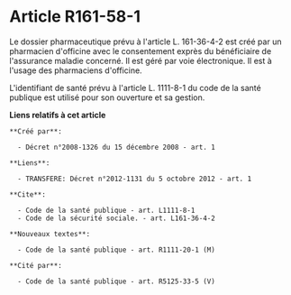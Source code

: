 # Article R161-58-1

Le dossier pharmaceutique prévu à l'article L. 161-36-4-2 est créé par un pharmacien d'officine avec le consentement exprès
du bénéficiaire de l'assurance maladie concerné. Il est géré par voie électronique. Il est à l'usage des pharmaciens
d'officine.

L'identifiant de santé prévu à l'article L. 1111-8-1 du code de la santé publique est utilisé pour son ouverture et sa
gestion.

**Liens relatifs à cet article**

	**Créé par**:

	  - Décret n°2008-1326 du 15 décembre 2008 - art. 1

	**Liens**:

	  - TRANSFERE: Décret n°2012-1131 du 5 octobre 2012 - art. 1

	**Cite**:

	  - Code de la santé publique - art. L1111-8-1
	  - Code de la sécurité sociale. - art. L161-36-4-2

	**Nouveaux textes**:

	  - Code de la santé publique - art. R1111-20-1 (M)

	**Cité par**:

	  - Code de la santé publique - art. R5125-33-5 (V)
